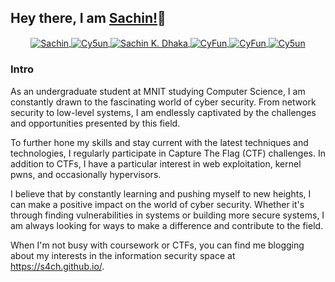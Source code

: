 ## Hey there, I am  [Sachin<CyFu>!](https://linkedin.com/in/sachinkumardhaka)👋
  
  <p align="center">
  <a href="https://hachyderm.io/@cyfun" target="blank">
    <img align="center" src="https://img.shields.io/badge/Mastodon-6364FF?style=for-the-badge&logo=Mastodon&logoColor=white" alt="Sachin" />
  </a>
  <a href="https://twitter.com/cy5un" target="blank">
    <img align="center" src="https://img.shields.io/badge/-Twitter-1DA1F2?style=for-the-badge&logo=twitter&logoColor=white" alt="Cy5un" />
  </a>
  <a href="https://linkedin.com/in/sachinkumardhaka" target="blank">
    <img align="center" src="https://img.shields.io/badge/-LinkedIn-2867B2?style=for-the-badge&logo=Linkedin&logoColor=white" alt="Sachin K. Dhaka" />
  </a>
  <a href="https://discord.com/users/346443596641075200" target="blank">
    <img align="center" src="https://img.shields.io/badge/Discord-5865F2?style=for-the-badge&logo=discord&logoColor=white" alt="CyFun" />
  </a>
  <a href="https://www.hackthebox.com/profile/617382" target="blank">
    <img align="center" src="https://img.shields.io/badge/TryHackMe-212C42.svg?style=for-the-badge&logo=TryHackMe&logoColor=white" alt="CyFun" />
  </a>
  <a href="https://www.hackthebox.com/profile/617382" target="blank">
    <img align="center" src="https://img.shields.io/badge/HackTheBox-111927?style=for-the-badge&logo=Hack%20The%20Box&logoColor=9FEF00" alt="Cy5un" />
  </a>
</p>


  ### Intro
  As an undergraduate student at MNIT studying Computer Science, I am constantly drawn to the fascinating world of cyber security. From network security to low-level
  systems, I am endlessly captivated by the challenges and opportunities presented by this field.
  
  To further hone my skills and stay current with the latest techniques and technologies, I regularly participate in Capture The Flag (CTF) challenges. In addition to CTFs,
  I have a particular interest in web exploitation, kernel pwns, and occasionally hypervisors.
    
  I believe that by constantly learning and pushing myself to new heights, I can make a positive impact on the world of cyber security. Whether it's through finding
  vulnerabilities in systems or building more secure systems, I am always looking for ways to make a difference and contribute to the field.
  
  When I'm not busy with coursework or CTFs, you can find me blogging about my interests in the information security space at https://s4ch.github.io/.
  




